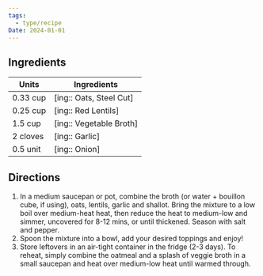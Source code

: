 ```yaml
---
tags:
  - type/recipe
Date: 2024-01-01
---
```

## Ingredients
| Units | Ingredients |
| ---- | ---- |
| 0.33 cup | [ing:: Oats, Steel Cut] |
| 0.25 cup | [ing:: Red Lentils] |
| 1.5 cup | [ing:: Vegetable Broth] |
| 2 cloves | [ing:: Garlic] |
| 0.5 unit | [ing:: Onion] |

## Directions

1. In a medium saucepan or pot, combine the broth (or water + bouillon cube, if using), oats, lentils, garlic and shallot. Bring the mixture to a low boil over medium-heat heat, then reduce the heat to medium-low and simmer, uncovered for 8-12 mins, or until thickened. Season with salt and pepper.
2. Spoon the mixture into a bowl, add your desired toppings and enjoy!
3. Store leftovers in an air-tight container in the fridge (2-3 days). To reheat, simply combine the oatmeal and a splash of veggie broth in a small saucepan and heat over medium-low heat until warmed through.
